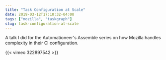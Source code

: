 ```yaml
---
title: "Task Configuration at Scale"
date: 2019-03-12T17:10:32-04:00
tags: ["mozilla", "taskgraph"]
slug: task-configuration-at-scale
---
```


A talk I did for the Automationeer's Assemble series on how Mozilla handles complexity in their CI
configuration.

{{< vimeo 322897542 >}}

<!--more-->
